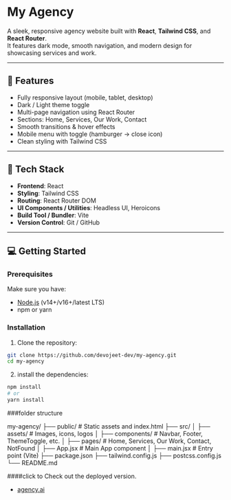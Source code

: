 # My Agency

A sleek, responsive agency website built with **React**, **Tailwind CSS**, and **React Router**.  
It features dark mode, smooth navigation, and modern design for showcasing services and work.

---

## 🧰 Features

- Fully responsive layout (mobile, tablet, desktop)
- Dark / Light theme toggle
- Multi-page navigation using React Router
- Sections: Home, Services, Our Work, Contact
- Smooth transitions & hover effects
- Mobile menu with toggle (hamburger → close icon)
- Clean styling with Tailwind CSS

---

## 🔧 Tech Stack

- **Frontend**: React  
- **Styling**: Tailwind CSS  
- **Routing**: React Router DOM  
- **UI Components / Utilities**: Headless UI, Heroicons  
- **Build Tool / Bundler**: Vite  
- **Version Control**: Git / GitHub  

---

## 💻 Getting Started

### Prerequisites

Make sure you have:

- [Node.js](https://nodejs.org/) (v14+/v16+/latest LTS)  
- npm or yarn  

### Installation

1. Clone the repository:

```bash
git clone https://github.com/devojeet-dev/my-agency.git
cd my-agency

```
2. install the dependencies:
```bash
npm install
# or
yarn install
```

###folder structure

my-agency/
├── public/             # Static assets and index.html
├── src/
│   ├── assets/         # Images, icons, logos
│   ├── components/     # Navbar, Footer, ThemeToggle, etc.
│   ├── pages/          # Home, Services, Our Work, Contact, NotFound
│   ├── App.jsx         # Main App component
│   ├── main.jsx        # Entry point (Vite)
├── package.json
├── tailwind.config.js
├── postcss.config.js
└── README.md

####click to Check out the deployed version.

- [agency.ai](https://my-agency-6zhl.vercel.app/) 


